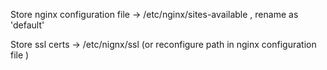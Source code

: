 Store nginx configuration file -> /etc/nginx/sites-available , rename as 'default'

Store ssl certs -> /etc/nignx/ssl (or reconfigure path in nginx configuration file )
